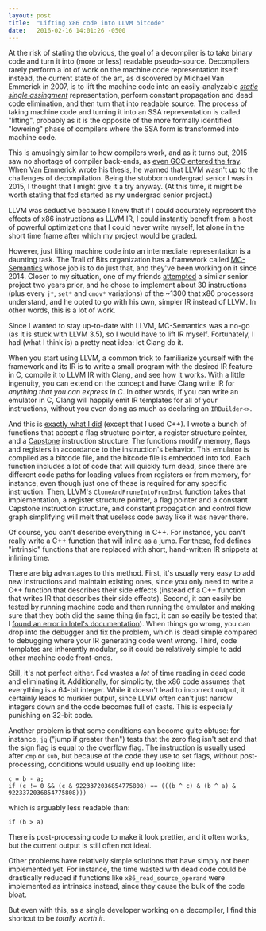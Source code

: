 ```yaml
---
layout: post
title:  "Lifting x86 code into LLVM bitcode"
date:   2016-02-16 14:01:26 -0500
---
```


At the risk of stating the obvious, the goal of a decompiler is to take binary
code and turn it into (more or less) readable pseudo-source. Decompilers rarely
perform a lot of work on the machine code representation itself: instead, the
current state of the art, as discovered by Michael Van Emmerick in 2007, is to
lift the machine code into an easily-analyzable [*static single assingment*][1]
representation, perform constant propagation and dead code elimination, and then
turn that into readable source. The process of taking machine code and turning
it into an SSA representation is called "lifting", probably as it is the
opposite of the more formally identified "lowering" phase of compilers where the
SSA form is transformed into machine code.

This is amusingly similar to how compilers work, and as it turns out, 2015 saw
no shortage of compiler back-ends, as [even GCC entered the fray][3]. When Van
Emmerick wrote his thesis, he warned that LLVM wasn't up to the challenges of
decompilation. Being the stubborn undergrad senior I was in 2015, I thought that
I might give it a try anyway. (At this time, it might be worth stating that fcd
started as my undergrad senior project.)

LLVM was seductive because I knew that if I could accurately represent the
effects of x86 instructions as LLVM IR, I could instantly benefit from a host of
powerful optimizations that I could never write myself, let alone in the short
time frame after which my project would be graded.

However, just lifting machine code into an intermediate representation is a
daunting task. The Trail of Bits organization has a framework called
[MC-Semantics][2] whose job is to do just that, and they've been working on it
since 2014. Closer to my situation, one of my friends [attempted][8] a similar
senior project two years prior, and he chose to implement about 30 instructions
(plus every `j*`, `set*` and `cmov*` variations) of the ~1300 that x86
processors understand, and he opted to go with his own, simpler IR instead of
LLVM. In other words, this is a lot of work.

Since I wanted to stay up-to-date with LLVM, MC-Semantics was a no-go (as it is
stuck with LLVM 3.5), so I would have to lift IR myself. Fortunately, I had
(what I think is) a pretty neat idea: let Clang do it.

When you start using LLVM, a common trick to familiarize yourself with the
framework and its IR is to write a small program with the desired IR feature in
C, compile it to LLVM IR with Clang, and see how it works. With a little
ingenuity, you can extend on the concept and have Clang write IR for *anything
that you can express in C*. In other words, if you can write an emulator in C,
Clang will happily emit IR templates for all of your instructions, without you
even doing as much as declaring an `IRBuilder<>`.

And this is [exactly what I did][4] (except that I used C++). I wrote a bunch of
functions that accept a flag structure pointer, a register structure pointer,
and a [Capstone][5] instruction structure. The functions modify memory, flags
and registers in accordance to the instruction's behavior. This emulator is
compiled as a bitcode file, and the bitcode file is embedded into fcd. Each
function includes a lot of code that will quickly turn dead, since there are
different code paths for loading values from registers or from memory, for
instance, even though just one of these is required for any specific
instruction. Then, LLVM's `CloneAndPruneIntoFromInst` function takes that
implementation, a register structure pointer, a flag pointer and a constant
Capstone instruction structure, and constant propagation and control flow graph
simplifying will melt that useless code away like it was never there.

Of course, you can't describe everything in C++. For instance, you can't really
write a C++ function that will inline as a jump. For these, fcd defines
"intrinsic" functions that are replaced with short, hand-written IR snippets at
inlining time.

There are big advantages to this method. First, it's usually very easy to add
new instructions and maintain existing ones, since you only need to write a C++
function that describes their side effects (instead of a C++ function that
writes IR that describes their side effects). Second, it can easily be tested by
running machine code and then running the emulator and making sure that they
both did the same thing (in fact, it can so easily be tested that I [found an
error in Intel's documentation][7]). When things go wrong, you can drop into the
debugger and fix the problem, which is dead simple compared to debugging where
your IR generating code went wrong. Third, code templates are inherently
modular, so it could be relatively simple to add other machine code front-ends.

Still, it's not perfect either. Fcd wastes a *lot* of time reading in dead code
and eliminating it. Additionally, for simplicity, the x86 code assumes that
everything is a 64-bit integer. While it doesn't lead to incorrect output, it
certainly leads to murkier output, since LLVM often can't just narrow integers
down and the code becomes full of casts. This is especially punishing on 32-bit
code.

Another problem is that some conditions can become quite obtuse: for instance,
`jg` ("jump if greater than") tests that the zero flag isn't set and that the
sign flag is equal to the overflow flag. The instruction is usually used after
`cmp` or `sub`, but because of the code they use to set flags, without
post-processing, conditions would usually end up looking like:

	c = b - a;
	if (c != 0 && (c & 9223372036854775808) == (((b ^ c) & (b ^ a) & 9223372036854775808)))

which is arguably less readable than:

    if (b > a)

There is post-processing code to make it look prettier, and it often works, but
the current output is still often not ideal.

Other problems have relatively simple solutions that have simply not been
implemented yet. For instance, the time wasted with dead code could be
drastically reduced if functions like `x86_read_source_operand` were implemented
as intrinsics instead, since they cause the bulk of the code bloat.

But even with this, as a single developer working on a decompiler, I find this
shortcut to be *totally worth it*.

  [1]: https://fr.wikipedia.org/wiki/Static_single_assignment_form
  [2]: https://github.com/trailofbits/mcsema
  [3]: https://gcc.gnu.org/wiki/JIT
  [4]: https://github.com/zneak/fcd/blob/c0ec58e7f59262e2933436f482b6680fca936b3e/fcd/cpu/x86.emulator.cpp
  [5]: http://www.capstone-engine.org/
  [6]: http://llvm.org/docs/doxygen/html/namespacellvm.html#ae1a030c9a70b99fced16cc726e1ef9f9
  [7]: http://stackoverflow.com/q/29901622/251153
  [8]: https://github.com/EiNSTeiN-/decompiler